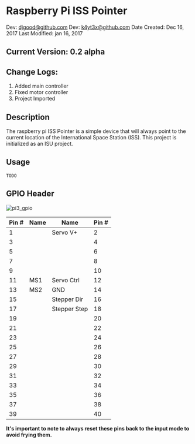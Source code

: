 # Raspberry Pi ISS Pointer

Dev: djgood@github.com
Dev: k4yt3x@github.com
Date Created: Dec 16, 2017
Last Modified: jan 16, 2017

## Current Version: 0.2 alpha

## Change Logs:
1. Added main controller
1. Fixed motor controller
1. Project Imported

## Description
The raspberry pi ISS Pointer is a simple device that will always point to the current location of the International Space Station (ISS).
This project is initialized as an ISU project.

## Usage
~~~~
TODO
~~~~

## GPIO Header
![pi3_gpio](https://user-images.githubusercontent.com/21986859/34141154-78ec6628-e44d-11e7-8ef6-7ffcb87f79a1.png)

Pin # | Name | Name 	   | Pin #
------|------|-------------|------
 1    |      | Servo V+    | 2
 3    |      |      	   | 4
 5    |      | 	           | 6
 7    |      |       	   | 8
 9    |      |             | 10
 11   | MS1  | Servo Ctrl  | 12
 13   | MS2  | GND  	   | 14
 15   |      | Stepper Dir | 16
 17   |      | Stepper Step | 18
 19   |      | 		   | 20
 21   |      |             | 22
 23   |      |             | 24
 25   |      |             | 26
 27   |      |             | 28
 29   |      |             | 30
 31   |      |             | 32
 33   |      |             | 34
 35   |      |             | 36
 37   |      |             | 38
 39   |      |             | 40

**It's important to note to always reset these pins back to the input mode to avoid
frying them.**